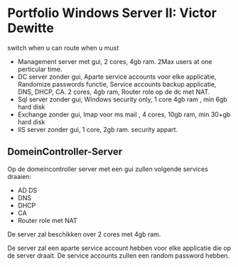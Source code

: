 # Portfolio Windows Server II: Victor Dewitte

switch when u can route when u must

- Management server met gui, 2 cores, 4gb ram. 2Max users at one perticular time. 
- DC server zonder gui, Aparte service accounts voor elke applicatie, Randomize passwords functie, Service accounts backup applicatie, DNS, DHCP, CA. 2 cores, 4gb ram, Router role op de dc met NAT.
- Sql server zonder gui, Windows security only, 1 core 4gb ram , min 6gb hard disk
- Exchange zonder gui, Imap voor ms mail , 4 cores, 10gb ram, min 30+gb hard disk
- IIS server zonder gui, 1 core, 2gb ram. security appart.

## DomeinController-Server

Op de domeincontroller server met een gui zullen volgende services draaien:
 - AD DS 
 - DNS
 - DHCP
 - CA
 - Router role met NAT

De server zal beschikken over 2 cores met 4gb ram.

De server zal een aparte service account hebben voor elke applicatie die op de server draait. De service accounts zullen een random password hebben. 
 


